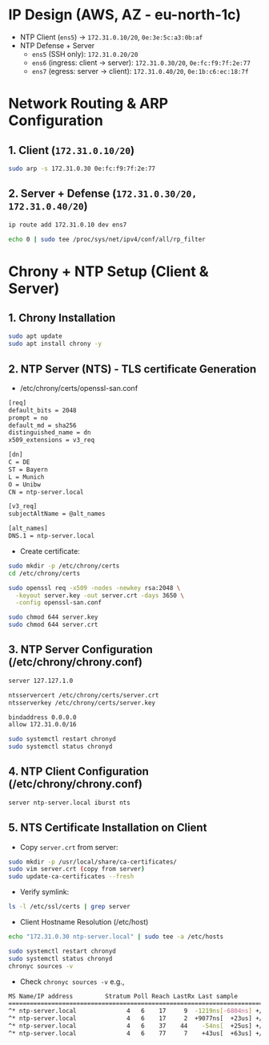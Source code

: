 # IP Design (AWS, AZ - eu-north-1c)

- NTP Client (`ens5`) → `172.31.0.10/20`, `0e:3e:5c:a3:0b:af`
- NTP Defense + Server
  - `ens5` (SSH only): `172.31.0.20/20`
  - `ens6` (ingress: client → server): `172.31.0.30/20`, `0e:fc:f9:7f:2e:77`  
  - `ens7` (egress: server → client): `172.31.0.40/20`, `0e:1b:c6:ec:18:7f`

# Network Routing & ARP Configuration

## 1. Client (`172.31.0.10/20`)
```bash
sudo arp -s 172.31.0.30 0e:fc:f9:7f:2e:77
```

## 2. Server + Defense (`172.31.0.30/20, 172.31.0.40/20`)
```bash
ip route add 172.31.0.10 dev ens7
```

```bash
echo 0 | sudo tee /proc/sys/net/ipv4/conf/all/rp_filter
```

# Chrony + NTP Setup (Client & Server)

## 1. Chrony Installation

```bash
sudo apt update
sudo apt install chrony -y
```

## 2. NTP Server (NTS) - TLS certificate Generation

- /etc/chrony/certs/openssl-san.conf

```bash
[req]
default_bits = 2048
prompt = no
default_md = sha256
distinguished_name = dn
x509_extensions = v3_req

[dn]
C = DE
ST = Bayern
L = Munich
O = Unibw
CN = ntp-server.local

[v3_req]
subjectAltName = @alt_names

[alt_names]
DNS.1 = ntp-server.local
```

- Create certificate:
  
```bash
sudo mkdir -p /etc/chrony/certs
cd /etc/chrony/certs

sudo openssl req -x509 -nodes -newkey rsa:2048 \
  -keyout server.key -out server.crt -days 3650 \
  -config openssl-san.conf
```

```bash
sudo chmod 644 server.key
sudo chmod 644 server.crt
```

## 3. NTP Server Configuration (/etc/chrony/chrony.conf)

```bash
server 127.127.1.0

ntsservercert /etc/chrony/certs/server.crt
ntsserverkey /etc/chrony/certs/server.key

bindaddress 0.0.0.0
allow 172.31.0.0/16
```

```bash
sudo systemctl restart chronyd
sudo systemctl status chronyd
```

## 4. NTP Client Configuration (/etc/chrony/chrony.conf)

```bash
server ntp-server.local iburst nts
```

## 5. NTS Certificate Installation on Client
   
- Copy ```server.crt``` from server:

```bash
sudo mkdir -p /usr/local/share/ca-certificates/
sudo vim server.crt (copy from server)
sudo update-ca-certificates --fresh
```

- Verify symlink:

```bash
ls -l /etc/ssl/certs | grep server
```
  
- Client Hostname Resolution (/etc/host)

```bash
echo "172.31.0.30 ntp-server.local" | sudo tee -a /etc/hosts
```

```bash
sudo systemctl restart chronyd
sudo systemctl status chronyd
chronyc sources -v
```

- Check `chronyc sources -v`
e.g.,
```bash
MS Name/IP address         Stratum Poll Reach LastRx Last sample               
===============================================================================
^* ntp-server.local              4   6    17     9  -1219ns[-6804ns] +/-  470us
^* ntp-server.local              4   6    17     2  +9077ns[  +23us] +/-  471us
^* ntp-server.local              4   6    37    44    -54ns[  +25us] +/-  286us
^* ntp-server.local              4   6    77     7    +43us[  +63us] +/-  347us
```
